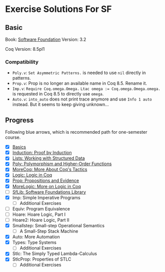 # Exercise Solutions For SF

## Basic

Book: [Software Foundation](https://www.cis.upenn.edu/~bcpierce/sf/current/)
Version: 3.2

Coq Version: 8.5pl1

### Compatibility

- `Poly.v`: `Set Asymmetric Patterns.` is needed to use `nil` directly in patterns.
- `Prop.v`: Prop is no longer an available name in Coq 8.5. Rename it.
- `Imp.v`:
`Require Coq.omega.Omega.`
`Ltac omega := Coq.omega.Omega.omega.`
is requested in Coq 8.5 to directly use `omega`.
- `Auto.v`: `into_auto` does not print trace anymore and use `Info 1 auto` instead. But it seems to keep giving unknown...

## Progress

Following blue arrows, which is recommended path for one-semester course.

- [x] [Basics](./exercises/Basics.v)
- [x] [Induction: Proof by Induction](./exercises/Induction.v)
- [x] [Lists: Working with Structured Data](./exercises/Lists.v)
- [x] [Poly: Polymorphism and Higher-Order Functions](./exercises/Poly.v)
- [x] [MoreCoq: More About Coq's Tactics](./exercises/MoreCoq.v)
- [x] [Logic: Logic in Coq](./exercises/Logic.v)
- [x] [Prop: Propositions and Evidence](./exercises/Prop1.v)
- [x] [MoreLogic: More on Logic in Coq](./exercises/MoreLogic.v)
- [ ] [SfLib: Software Foundations Library](./exercises/SfLib.v)
- [x] Imp: Simple Imperative Programs
  - [ ] Additional Exercises
- [ ] Equiv: Program Equivalence
- [ ] Hoare: Hoare Logic, Part I
- [ ] Hoare2: Hoare Logic, Part II
- [x] Smallstep: Small-step Operational Semantics
  - [ ] A Small-Step Stack Machine
- [x] Auto: More Automation
- [x] Types: Type Systems
  - [ ] Additional Exercises
- [x] Stlc: The Simply Typed Lambda-Calculus
- [x] StlcProp: Properties of STLC
  - [ ] Additional Exercises
